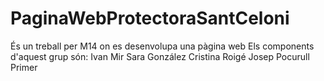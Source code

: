 # PaginaWebProtectoraSantCeloni
És un treball per M14 on es desenvolupa una pàgina web
Els components d'aquest grup són:
Ivan Mir 
Sara González
Cristina Roigé
Josep Pocurull
Primer 
